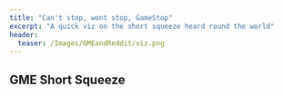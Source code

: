 ```yaml
---
title: "Can't stop, wont stop, GameStop"
excerpt: "A quick viz on the short squeeze heard round the world"
header:
  teaser: /Images/GMEandReddit/viz.png
---
```


## GME Short Squeeze

<div class="flourish-embed flourish-chart" data-src="visualisation/5145472"><script src="https://public.flourish.studio/resources/embed.js"></script></div>